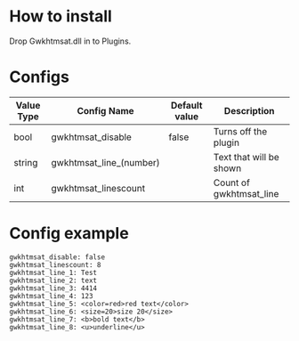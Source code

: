 # How to install
Drop Gwkhtmsat.dll in to Plugins.
# Configs
Value Type|Config Name|Default value|Description|
----------|-----------|-------------|-----------|
bool|gwkhtmsat_disable|false|Turns off the plugin
string|gwkhtmsat_line_(number)||Text that will be shown
int|gwkhtmsat_linescount||Count of gwkhtmsat_line
# Config example
```
gwkhtmsat_disable: false
gwkhtmsat_linescount: 8
gwkhtmsat_line_1: Test
gwkhtmsat_line_2: text
gwkhtmsat_line_3: 4414
gwkhtmsat_line_4: 123
gwkhtmsat_line_5: <color=red>red text</color>
gwkhtmsat_line_6: <size=20>size 20</size>
gwkhtmsat_line_7: <b>bold text</b>
gwkhtmsat_line_8: <u>underline</u>
```
